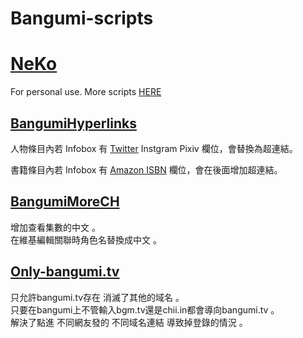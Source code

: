 # Bangumi-scripts

# [NeKo](https://bgm.tv/user/jimlee0824)
For personal use.
More scripts [HERE](https://github.com/bangumi/scripts)
## [BangumiHyperlinks](https://github.com/NeKoOuO/bangumiscripts/raw/main/BangumiHyperlinks.user.js)
人物條目內若 Infobox 有 [Twitter](https://github.com/bangumi/scripts/blob/master/binota/bangumi-twitter-link.user.js) Instgram Pixiv 欄位，會替換為超連結。

書籍條目內若 Infobox 有 [Amazon ISBN](https://github.com/bangumi/scripts/blob/master/binota/bangumi-isbn-amazon-link.user.js) 欄位，會在後面增加超連結。
## [BangumiMoreCH](https://github.com/NeKoOuO/bangumiscripts/raw/main/BangumiMoreCH.user.js)
增加查看集數的中文 。  
在維基編輯關聯時角色名替換成中文 。  
## [Only-bangumi.tv](https://github.com/NeKoOuO/bangumiscripts/raw/main/Only-bangumi.tv.user.js)
只允許bangumi.tv存在 消滅了其他的域名 。  
只要在bangumi上不管輸入bgm.tv還是chii.in都會導向bangumi.tv 。  
解決了點進 不同網友發的 不同域名連結 導致掉登錄的情況 。  
